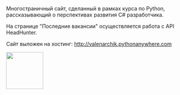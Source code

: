 Многостраничный сайт, сделанный в рамках курса по Python, рассказывающий о перспективах развития C# разработчика.

На странице "Последние вакансии" осуществляется работа с API HeadHunter.

Сайт выложен на хостинг: http://valenarchik.pythonanywhere.com


<img src="https://user-images.githubusercontent.com/101575777/232434403-1e2f1247-94a0-42ae-9bc7-250d53f2961f.png" width="100" height="100">
